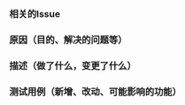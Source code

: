 [//]: # (Licensed to the Apache Software Foundation &#40;ASF&#41; under one)
[//]: # (or more contributor license agreements.  See the NOTICE file)
[//]: # (distributed with this work for additional information)
[//]: # (regarding copyright ownership.  The ASF licenses this file)
[//]: # (to you under the Apache License, Version 2.0 &#40;the)
[//]: # ("License"&#41;; you may not use this file except in compliance)
[//]: # (with the License.  You may obtain a copy of the License at)
[//]: # ()
[//]: # (    http://www.apache.org/licenses/LICENSE-2.0)
[//]: # ()
[//]: # (Unless required by applicable law or agreed to in writing, software)
[//]: # (distributed under the License is distributed on an "AS IS" BASIS,)
[//]: # (WITHOUT WARRANTIES OR CONDITIONS OF ANY KIND, either express or implied.)
[//]: # (See the License for the specific language governing permissions and)
[//]: # (limitations under the License.)

### 相关的Issue


### 原因（目的、解决的问题等）


### 描述（做了什么，变更了什么）


### 测试用例（新增、改动、可能影响的功能）
